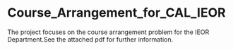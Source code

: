 # Course_Arrangement_for_CAL_IEOR
The project focuses on the course arrangement problem for the IEOR Department.See the attached pdf for further information.
